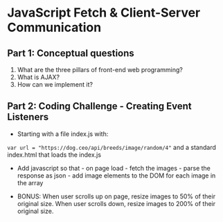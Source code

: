 # JavaScript Fetch & Client-Server Communication

## Part 1: Conceptual questions
1. What are the three pillars of front-end web programming?
2. What is AJAX?
3. How can we implement it? 

## Part 2: Coding Challenge - Creating Event Listeners

* Starting with a file index.js with:

`var url = "https://dog.ceo/api/breeds/image/random/4"`
and a standard index.html that loads the index.js

* Add javascript so that - on page load - fetch the images - parse the response as json - add image elements to the DOM for each image in the array

* BONUS: When user scrolls up on page, resize images to 50% of their original size. When user scrolls down, resize images to 200% of their original size.